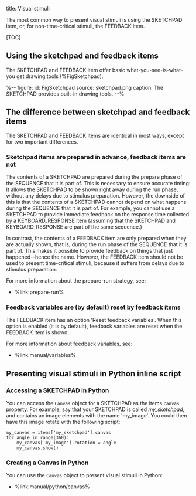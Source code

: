 title: Visual stimuli

The most common way to present visual stimuli is using the SKETCHPAD item, or, for non-time-critical stimuli, the FEEDBACK item.


[TOC]


## Using the sketchpad and feedback items

The SKETCHPAD and FEEDBACK item offer basic what-you-see-is-what-you get drawing tools (%FigSketchpad).

%--
figure:
 id: FigSketchpad
 source: sketchpad.png
 caption: The SKETCHPAD provides built-in drawing tools.
--%


## The difference between sketchpad and feedback items

The SKETCHPAD and FEEDBACK items are identical in most ways, except for two important differences.


### Sketchpad items are prepared in advance, feedback items are not

The contents of a SKETCHPAD are prepared during the prepare phase of the SEQUENCE that it is part of. This is necessary to ensure accurate timing: It allows the SKETCHPAD to be shown right away during the run phase, without any delays due to stimulus preparation. However, the downside of this is that the contents of a SKETCHPAD cannot depend on what happens during the SEQUENCE that it is part of. For example, you cannot use a SKETCHPAD to provide immediate feedback on the response time collected by a KEYBOARD_RESPONSE item (assuming that the SKETCHPAD and KEYBOARD_RESPONSE are part of the same sequence.)

In contrast, the contents of a FEEDBACK item are only prepared when they are actually shown, that is, during the run phase of the SEQUENCE that it is part of. This makes it possible to provide feedback on things that just happened--hence the name. However, the FEEDBACK item should not be used to present time-critical stimuli, because it suffers from delays due to stimulus preparation.

For more information about the prepare-run strategy, see:

- %link:prepare-run%


### Feedback variables are (by default) reset by feedback items

The FEEDBACK item has an option 'Reset feedback variables'. When this option is enabled (it is by default), feedback variables are reset when the FEEDBACK item is shown.

For more information about feedback variables, see:

- %link:manual/variables%


## Presenting visual stimuli in Python inline script

### Accessing a SKETCHPAD in Python

You can access the `Canvas` object for a SKETCHPAD as the items `canvas` property. For example, say that your SKETCHPAD is called *my_sketchpad*, and contains an image elements with the name 'my_image'. You could then have this image rotate with the following script:

~~~ .python
my_canvas = items['my_sketchpad'].canvas
for angle in range(360):
	my_canvas['my_image'].rotation = angle
	my_canvas.show()
~~~


### Creating a Canvas in Python

You can use the `Canvas` object to present visual stimuli in Python:

- %link:manual/python/canvas%
